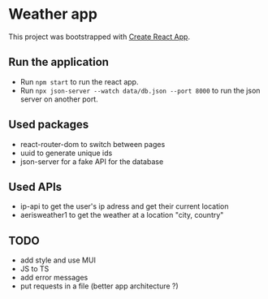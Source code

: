 # Weather app

This project was bootstrapped with [Create React App](https://github.com/facebook/create-react-app).

## Run the application

- Run `npm start` to run the react app.
- Run `npx json-server --watch data/db.json --port 8000` to run the json server on another port.

## Used packages

- react-router-dom to switch between pages
- uuid to generate unique ids
- json-server for a fake API for the database

## Used APIs

- ip-api to get the user's ip adress and get their current location
- aerisweather1 to get the weather at a location "city, country"

## TODO

- add style and use MUI
- JS to TS
- add error messages
- put requests in a file (better app architecture ?)
